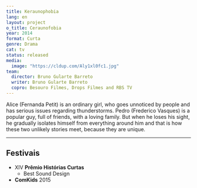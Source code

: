```yaml
---
title: Keraunophobia
lang: en
layout: project
o_title: Ceraunofobia
year: 2014
format: Curta
genre: Drama
cat: tv
status: released
media:
  image: "https://cldup.com/Aly1xl0fc1.jpg"
team:
  director: Bruno Gularte Barreto
  writer: Bruno Gularte Barreto
  copro: Besouro Filmes, Drops Filmes and RBS TV
---
```


Alice (Fernanda Petit) is an ordinary girl, who goes unnoticed by people and has serious issues regarding thunderstorms. Pedro (Frederico Vasques) is a popular guy, full of friends, with a loving family. But when he loses his sight, he gradually isolates himself from everything around him and that is how these two unlikely stories meet, because they are unique.

---

## Festivais

* XIV **Prêmio Histórias Curtas**
  * Best Sound Design
* **ComKids** 2015

